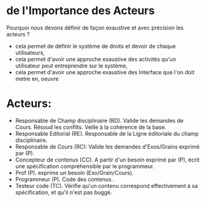 # de l'Importance des Acteurs 

Pourquoi nous devons définir de façon exaustive et avec précision les acteurs ?
- cela permet de définir le système de droits et devoir de chaque utilisateurs,
- cela permet d'avoir une approche exaustive des activités qu'un utilisateur peut entreprendre sur le système,
- cela permet d'avoir une approche exaustive des Interface que l'on doit metre en, oeuvre 


# Acteurs:

* Responsable de Champ disciplinaire (RD). Valide les demandes de Cours. Résoud les conflits. Veille à la cohérence de la base.
* Responsable Editorial (RE). Responsable de la Ligne éditoriale du champ disciplinaire.
* Responsable de Cours (RC): Valide les demandes d'Exos/Grains exprimé par (P).
* Concepteur de contenus (CC). A partir d'un besoin exprimé par (P), écrit une spécification compréhensible par le programmeur.
* Prof (P). exprime un besoin (Exo/Grain/Cours).
* Programmeur (P). Code des contenus.
* Testeur code (TC). Vérifie qu'un contenu correspond effectivement à sa spécification, et qu'il n'est pas buggé.
